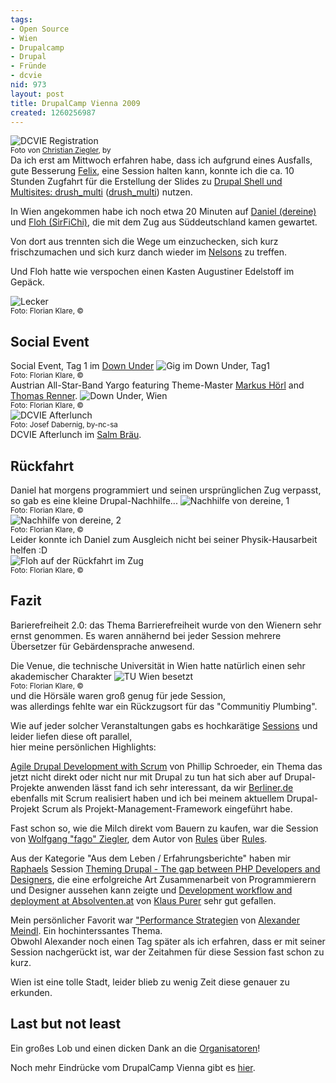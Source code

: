```yaml
---
tags:
- Open Source
- Wien
- Drupalcamp
- Drupal
- Fründe
- dcvie
nid: 973
layout: post
title: DrupalCamp Vienna 2009
created: 1260256987
---
```

<img src="http://farm3.static.flickr.com/2674/4138425131_29e7fb4930.jpg" alt="DCVIE Registration" /><br />
<small>Foto von <a href="http://zites.net/">Christian Ziegler</a>, by</small><br />
Da ich erst am Mittwoch erfahren habe, dass ich aufgrund eines Ausfalls, gute Besserung <a href="http://felix.delattre.de/">Felix</a>, eine Session halten kann,
konnte ich die ca. 10 Stunden Zugfahrt für die Erstellung der Slides zu <a href="http://drupalcamp.at/sessions/drupal-shell-und-multisites-drushmulti">Drupal Shell und Multisites: drush_multi</a> (<a href="http://drupal.org/project/drush_multi">drush_multi</a>) nutzen.
<p>In Wien angekommen habe ich noch etwa 20 Minuten auf <a href="http://freeblogger.org">Daniel (dereine)</a> 
und <a href="http://florian-klare">Floh (SirFiChi)</a>, die mit dem Zug aus Süddeutschland kamen gewartet.
</p>
<!--break-->
<p>
Von dort aus trennten sich die Wege um einzuchecken, sich kurz frischzumachen und sich kurz danch wieder im <a href="http://www.nelsons.at/">Nelsons</a> zu treffen.
</p>
Und Floh hatte wie verspochen einen Kasten Augustiner Edelstoff im Gepäck.
<p>
<img src="/assets/imgs/dcvie/SirFiChi-und-fl3a-im-hotel-tag0.jpeg" alt="Lecker" /><br />
<small>Foto: Florian Klare, &copy;</small><br />
</p> 
<h2>Social Event</h2>
Social Event, Tag 1 im <a href="http://www.downunder.at/">Down Under</a>
<img src="/assets/imgs/dcvie/thomas-renner-gig-im-down-under-wien.jpeg" alt="Gig im Down Under, Tag1" /><br />
<small>Foto: Florian Klare, &copy;</small><br />
Austrian All-Star-Band Yargo featuring Theme-Master <a href="http://www.designpraxis.at/">Markus Hörl</a> and <a href="http://groove.at/">Thomas Renner</a>.
<img src="/assets/imgs/dcvie/down-under-wien.jpeg" alt="Down Under, Wien" /><br />
<small>Foto: Florian Klare, &copy;</small><br />
<img src="http://farm3.static.flickr.com/2725/4141555629_37441ff89f.jpg" alt="DCVIE Afterlunch" /><br />
<small>Foto: Josef Dabernig, by-nc-sa</small><br />
DCVIE Afterlunch im <a href="http://www.salmbraeu.com/">Salm Bräu</a>.

<h2>Rückfahrt</h2>
Daniel hat morgens programmiert und seinen ursprünglichen Zug verpasst, so gab es eine kleine Drupal-Nachhilfe...
<img src="/assets/imgs/dcvie/nachhilfe-von-dereine-im-zug-tag3.jpeg" alt="Nachhilfe von dereine, 1" /><br />
<small>Foto: Florian Klare, &copy;</small><br />
<img src="/assets/imgs/dcvie/nachhilfe-von-dereine-im-zug-tag3-2.jpeg" alt="Nachhilfe von dereine, 2" /><br />
<small>Foto: Florian Klare, &copy;</small><br />
Leider konnte ich Daniel zum Ausgleich nicht bei seiner Physik-Hausarbeit helfen :D<br />
<img src="/assets/imgs/dcvie/sirfichi-im-zug-tag3.jpeg" alt="Floh auf der Rückfahrt im Zug" /><br />
<small>Foto: Florian Klare, &copy;</small><br />
<h2>Fazit</h2>
Barierefreiheit 2.0: das Thema Barrierefreiheit wurde von den Wienern sehr ernst genommen. 
Es waren annähernd bei jeder Session mehrere Übersetzer für Gebärdensprache anwesend.
<p>Die Venue, die technische Universität in Wien hatte natürlich einen sehr akademischer Charakter 
<img src="/assets/imgs/dcvie/tu-wien-besetzt.jpeg" alt="TU Wien besetzt" /><br />
<small>Foto: Florian Klare, &copy;</small><br />
und die Hörsäle waren groß genug für jede Session,<br />was allerdings fehlte war ein Rückzugsort für das "Communitiy Plumbing".<p>
<p>Wie auf jeder solcher Veranstaltungen gabs es hochkarätige <a href="http://drupalcamp.at/sessions/the-schedule">Sessions</a> und leider liefen diese oft parallel,<br />
hier meine persönlichen Highlights:</p>
<p>
<a href="http://drupalcamp.at/sessions/agile-drupal-development-scrum">Agile Drupal Development with Scrum</a> von Phillip Schroeder, 
ein Thema das jetzt nicht direkt oder nicht nur mit Drupal zu tun hat sich aber auf Drupal-Projekte anwenden lässt 
fand ich sehr interessant, da wir <a href="http://berliner.de">Berliner.de</a>
ebenfalls mit Scrum realisiert haben und ich bei meinem aktuellem Drupal-Projekt Scrum als Projekt-Management-Framework eingeführt habe.
<p>
Fast schon so, wie die Milch direkt vom Bauern zu kaufen, war die Session von <a href="http://more.zites.net">Wolfgang "fago" Ziegler</a>, dem Autor von <a href="http://drupal.org/project/rules">Rules</a> über <a  href="http://drupalcamp.at/sessions/rules-how-leverage-rule-based-automation">Rules</a>.
</p>
<p>
Aus der Kategorie "Aus dem Leben / Erfahrungsberichte" haben mir <a href="http://rapsli.ch">Raphaels</a> Session <a href="http://drupalcamp.at/sessions/theming-drupal-gap-between-php-developers-and-designers-0">Theming Drupal - The gap between PHP Developers and Designers</a>, die eine erfolgreiche Art Zusammenarbeit von Programmierern und Designer aussehen kann zeigte und <a href="http://drupalcamp.at/sessions/development-workflow-and-deployment-prokarriere">Development workflow and deployment at Absolventen.at</a> von <a href="https://klausi.fsinf.at">Klaus Purer</a> sehr gut gefallen.
<p>
</p>
<p>
Mein persönlicher Favorit war <a href="http://drupalcamp.at/sessions/performance-strategien">"Performance Strategien</a> von <a href="http://squatlabs.de">Alexander Meindl</a>.
Ein hochinterssantes Thema.<br />
Obwohl Alexander noch einen Tag später als ich erfahren, dass er mit seiner Session nachgerückt ist, war der Zeitahmen für diese Session fast schon zu kurz.
</p>
<p>
Wien ist eine tolle Stadt, leider blieb zu wenig Zeit diese genauer zu erkunden.</p>
<h2>Last but not least</h2>
Ein großes Lob und einen dicken Dank an die <a href="http://drupalcamp.at/faq/organizers">Organisatoren</a>!
<p>Noch mehr Eindrücke vom DrupalCamp Vienna gibt es <a href="http://www.flickr.com/search/?w=all&q=dcvie&m=tags">hier</a>.
